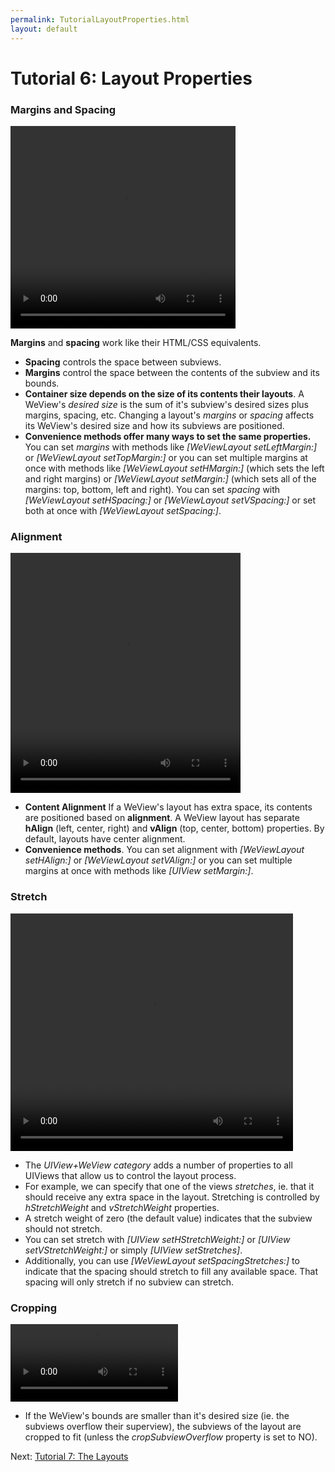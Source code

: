 ```yaml
---
permalink: TutorialLayoutProperties.html
layout: default
---
```


Tutorial 6: Layout Properties
==

<!-- TEMPLATE START -->

### Margins and Spacing

<video WIDTH="360" HEIGHT="324" AUTOPLAY="true" controls="true" LOOP="true" class="embedded_video" >
<source src="videos/video-F38F546F-397C-4F0C-9756-94114D3FA777-34104-000125DB30986218.mp4" type="video/mp4" />
<source src="videos/video-F38F546F-397C-4F0C-9756-94114D3FA777-34104-000125DB30986218.webm" type="video/webm" />
</video>

__Margins__ and __spacing__ work like their HTML/CSS equivalents.  

* **Spacing** controls the space between subviews.
* **Margins** control the space between the contents of the subview and its bounds.
* **Container size depends on the size of its contents their layouts**. A WeView's _desired size_ is the sum of it's subview's desired sizes plus margins, spacing, etc. Changing a layout's _margins_ or _spacing_ affects its WeView's desired size and how its subviews are positioned.
* **Convenience methods offer many ways to set the same properties.** You can set _margins_ with methods like _\[WeViewLayout setLeftMargin:\]_ or _\[WeViewLayout setTopMargin:\]_ or you can set multiple margins at once with methods like _\[WeViewLayout setHMargin:\]_ (which sets the left and right margins) or _\[WeViewLayout setMargin:\]_ (which sets all of the margins: top, bottom, left and right). You can set _spacing_ with _\[WeViewLayout setHSpacing:\]_ or _\[WeViewLayout setVSpacing:\]_ or set both at once with _\[WeViewLayout setSpacing:\]_.

### Alignment

<video WIDTH="368" HEIGHT="384" AUTOPLAY="true" controls="true" LOOP="true" class="embedded_video" >
<source src="videos/video-C0E146FB-9E8D-4D94-9801-930842817EE7-34104-0001266CBF84E648.mp4" type="video/mp4" />
<source src="videos/video-C0E146FB-9E8D-4D94-9801-930842817EE7-34104-0001266CBF84E648.webm" type="video/webm" />
</video>

* **Content Alignment** If a WeView's layout has extra space, its contents are positioned based on **alignment**.  A WeView layout has separate **hAlign** (left, center, right) and **vAlign** (top, center, bottom) properties.  By default, layouts have center alignment.
* **Convenience methods**. You can set alignment with _\[WeViewLayout setHAlign:\]_ or _\[WeViewLayout setVAlign:\]_ or you can set multiple margins at once with methods like _\[UIView setMargin:\]_.

### Stretch

<video WIDTH="452" HEIGHT="380" AUTOPLAY="true" controls="true" LOOP="true" class="embedded_video" >
<source src="videos/video-9FC06858-E988-4214-8998-44F639BCA133-34104-000126A323C1EB39.mp4" type="video/mp4" />
<source src="videos/video-9FC06858-E988-4214-8998-44F639BCA133-34104-000126A323C1EB39.webm" type="video/webm" />
</video>

* The _UIView+WeView category_ adds a number of properties to all UIViews that allow us to control the layout process.  
* For example, we can specify that one of the views _stretches_, ie. that it should receive any extra space in the layout.  Stretching is controlled by _hStretchWeight_ and _vStretchWeight_ properties.  
* A stretch weight of zero (the default value) indicates that the subview should not stretch.
* You can set stretch with _\[UIView setHStretchWeight:\]_ or _\[UIView setVStretchWeight:\]_ or simply _\[UIView setStretches\]_.
* Additionally, you can use _\[WeViewLayout setSpacingStretches:\]_ to indicate that the spacing should stretch to fill any available space.  That spacing will only stretch if no subview can stretch.


### Cropping


<video WIDTH="268" HEIGHT="124" AUTOPLAY="true" controls="true" LOOP="true" class="embedded_video" >
    <source src="videos/video-036A3D47-789B-4CB4-B1A7-0FF87933C4DD-76443-0005E4417509FC15.mp4" type="video/mp4" />
    <source src="videos/video-036A3D47-789B-4CB4-B1A7-0FF87933C4DD-76443-0005E4417509FC15.webm" type="video/webm" />
</video>

* If the WeView's bounds are smaller than it's desired size (ie. the subviews overflow their superview), the subviews of the layout are cropped to fit (unless the _cropSubviewOverflow_ property is set to NO).

<!-- TEMPLATE END -->

<p class="nextLink">Next:  <a href="TutorialLayouts.html">Tutorial 7: The Layouts</a></p>